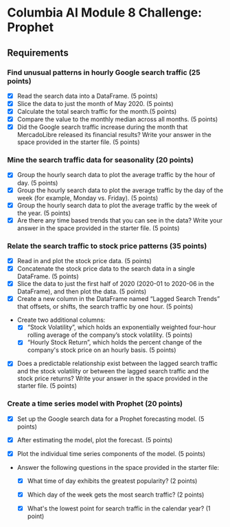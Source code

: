 # Columbia AI Module 8 Challenge: Prophet

## Requirements

### Find unusual patterns in hourly Google search traffic (25 points)
- [X] Read the search data into a DataFrame. (5 points)
- [X] Slice the data to just the month of May 2020. (5 points)
- [X] Calculate the total search traffic for the month.(5 points)
- [X] Compare the value to the monthly median across all months. (5 points)
- [X] Did the Google search traffic increase during the month that MercadoLibre released its financial results? Write your answer in the space provided in the starter file. (5 points)

### Mine the search traffic data for seasonality (20 points)
- [X] Group the hourly search data to plot the average traffic by the hour of day. (5 points)
- [X] Group the hourly search data to plot the average traffic by the day of the week (for example, Monday vs. Friday). (5 points)
- [X] Group the hourly search data to plot the average traffic by the week of the year. (5 points)
- [X] Are there any time based trends that you can see in the data? Write your answer in the space provided in the starter file. (5 points)

### Relate the search traffic to stock price patterns (35 points)
- [X] Read in and plot the stock price data. (5 points)
- [X] Concatenate the stock price data to the search data in a single DataFrame. (5 points)
- [X] Slice the data to just the first half of 2020 (2020-01 to 2020-06 in the DataFrame), and then plot the data. (5 points)
- [X] Create a new column in the DataFrame named “Lagged Search Trends” that offsets, or shifts, the search traffic by one hour. (5 points)
- Create two additional columns:
  - [X] “Stock Volatility”, which holds an exponentially weighted four-hour rolling average of the company’s stock volatility. (5 points)
  - [X] “Hourly Stock Return”, which holds the percent change of the company's stock price on an hourly basis. (5 points)
- [X] Does a predictable relationship exist between the lagged search traffic and the stock volatility or between the lagged search traffic and the stock price returns? Write your answer in the space provided in the starter file. (5 points)

### Create a time series model with Prophet (20 points)
- [X] Set up the Google search data for a Prophet forecasting model. (5 points)

- [X] After estimating the model, plot the forecast. (5 points)

- [X] Plot the individual time series components of the model. (5 points)

- Answer the following questions in the space provided in the starter file:

  - [X] What time of day exhibits the greatest popularity? (2 points)

  - [X] Which day of the week gets the most search traffic? (2 points)

  - [X] What's the lowest point for search traffic in the calendar year? (1 point)

